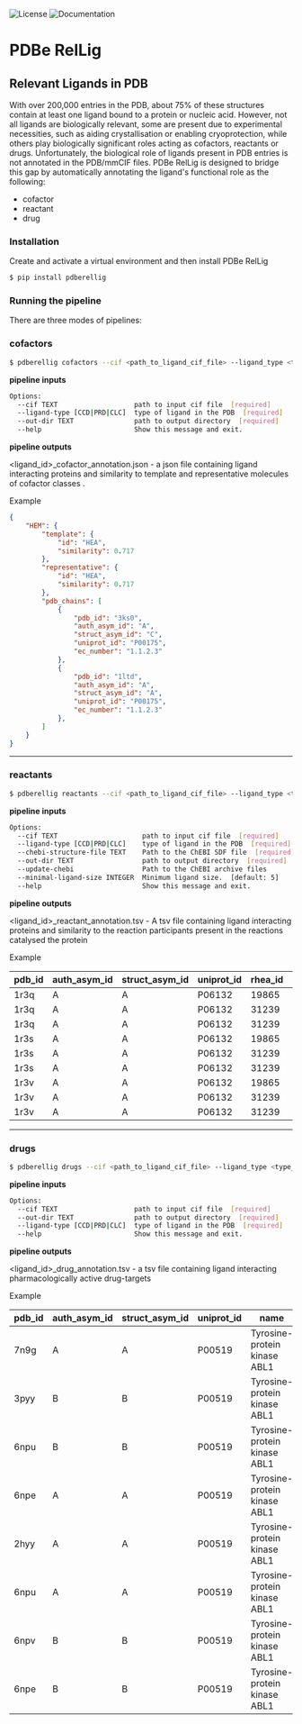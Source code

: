 ![License](https://img.shields.io/github/license/pdbeurope/rellig) ![Documentation](https://github.com/PDBeurope/rellig/workflows/documentation/badge.svg)

# PDBe RelLig

## Relevant Ligands in PDB

With over 200,000 entries in the PDB, about 75% of these structures contain at least one ligand bound to a protein or nucleic acid. However, not all ligands are biologically relevant, some are present due to experimental necessities, such as aiding crystallisation or enabling cryoprotection, while others play biologically significant roles acting as cofactors, reactants or drugs. Unfortunately, the biological role of ligands present in PDB entries is not annotated in the PDB/mmCIF files.
PDBe RelLig is designed to bridge this gap by automatically annotating the ligand's functional role as the following:
 - cofactor
 - reactant
 - drug

### Installation

Create and activate a virtual environment and then install PDBe RelLig

```bash
$ pip install pdberellig
```

### Running the pipeline

There are three modes of pipelines:

### cofactors

```bash
$ pdberellig cofactors --cif <path_to_ligand_cif_file> --ligand_type <type_of_ligand> --out-dir <path_to_output>
```
**pipeline inputs**

```bash
Options:
  --cif TEXT                   path to input cif file  [required]
  --ligand-type [CCD|PRD|CLC]  type of ligand in the PDB  [required]
  --out-dir TEXT               path to output directory  [required]
  --help                       Show this message and exit.
```
**pipeline outputs**

<ligand_id>_cofactor_annotation.json - a json file containing ligand interacting proteins and similarity to template and representative molecules of cofactor classes .

Example

```json
{
    "HEM": {
        "template": {
            "id": "HEA",
            "similarity": 0.717
        },
        "representative": {
            "id": "HEA",
            "similarity": 0.717
        },
        "pdb_chains": [
            {
                "pdb_id": "3ks0",
                "auth_asym_id": "A",
                "struct_asym_id": "C",
                "uniprot_id": "P00175",
                "ec_number": "1.1.2.3"
            },
            {
                "pdb_id": "1ltd",
                "auth_asym_id": "A",
                "struct_asym_id": "A",
                "uniprot_id": "P00175",
                "ec_number": "1.1.2.3"
            },
        ]
    }
}
```
---

### reactants

```bash
$ pdberellig reactants --cif <path_to_ligand_cif_file> --ligand_type <type_of_ligand> --chebi-structure-file <csv_file_with_chebi_mol> --out-dir <path_to_output>
```
**pipeline inputs**
```bash
Options:
  --cif TEXT                     path to input cif file  [required]
  --ligand-type [CCD|PRD|CLC]    type of ligand in the PDB  [required]
  --chebi-structure-file TEXT    Path to the ChEBI SDF file  [required]
  --out-dir TEXT                 path to output directory  [required]
  --update-chebi                 Path to the ChEBI archive files
  --minimal-ligand-size INTEGER  Minimum ligand size.  [default: 5]
  --help                         Show this message and exit.
```

**pipeline outputs**

<ligand_id>_reactant_annotation.tsv - A tsv file containing ligand interacting proteins and similarity to the reaction participants present in the reactions catalysed the protein

Example

| pdb_id | auth_asym_id | struct_asym_id | uniprot_id | rhea_id | chebi_id | similarity |
| --- | --- | --- | --- | --- | --- | --- |
|1r3q | A | A | P06132 | 19865 | 57308 | 0.714
|1r3q | A | A | P06132 | 31239 | 62626 | 0.8
|1r3q | A | A | P06132 | 31239 | 62631 | 1.0
|1r3s | A | A | P06132 | 19865 | 57308 | 0.714
|1r3s | A | A | P06132 | 31239 | 62626 | 0.8
|1r3s | A | A | P06132 | 31239 | 62631 | 1.0
|1r3v | A | A | P06132 | 19865 | 57308 | 0.714
|1r3v | A | A | P06132 | 31239 | 62626 | 0.8
|1r3v | A | A | P06132 | 31239 | 62631 | 1.0
---


### drugs

```bash
$ pdberellig drugs --cif <path_to_ligand_cif_file> --ligand_type <type_of_ligand> --out-dir <path_to_output>
```
**pipeline inputs**

```bash
Options:
  --cif TEXT                   path to input cif file  [required]
  --out-dir TEXT               path to output directory  [required]
  --ligand-type [CCD|PRD|CLC]  type of ligand in the PDB  [required]
  --help                       Show this message and exit.
```
**pipeline outputs**

<ligand_id>_drug_annotation.tsv - a tsv file containing ligand interacting pharmacologically active drug-targets

Example

| pdb_id | auth_asym_id | struct_asym_id | uniprot_id | name | organism |
| --- | --- | --- | --- | --- | --- |
| 7n9g | A | A | P00519 | Tyrosine-protein kinase ABL1 | Humans |
| 3pyy | B | B | P00519 | Tyrosine-protein kinase ABL1 | Humans |
| 6npu | B | B | P00519 | Tyrosine-protein kinase ABL1 | Humans |
| 6npe | A | A | P00519 | Tyrosine-protein kinase ABL1 | Humans |
| 2hyy | A | A | P00519 | Tyrosine-protein kinase ABL1 | Humans |
| 6npu | A | A | P00519 | Tyrosine-protein kinase ABL1 | Humans |
| 6npv | B | B | P00519 | Tyrosine-protein kinase ABL1 | Humans |
| 6npe | B | B | P00519 | Tyrosine-protein kinase ABL1 | Humans |
